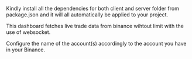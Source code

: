 Kindly install all the dependencies for both client and server folder from package.json and it will all automatically be applied to your project.

This dashboard fetches live trade data from binance wihtout limit with the use of websocket.

Configure the name of the account(s) accordingly to the account you have in your Binance.
